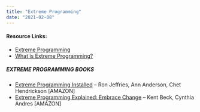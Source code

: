 ```yaml
---
title: "Extreme Programming"
date: "2021-02-08"
---
```


#### Resource Links:

- [Extreme Programming](https://www.agilealliance.org/glossary/xp/)
- [What is Extreme Programming?](https://ronjeffries.com/xprog/what-is-extreme-programming/)

##### EXTREME PROGRAMMING BOOKS

- [Extreme Programming Installed](https://www.amazon.ca/Extreme-Programming-Installed-Ron-Jeffries/dp/0201708426/&tag=notesfromatoo-20/&tag=notesfromatoo-20) – Ron Jeffries, Ann Anderson, Chet Hendrickson \[AMAZON\]
- [Extreme Programming Explained: Embrace Change](https://www.amazon.ca/Extreme-Programming-Explained-Embrace-Change/dp/0321278658/&tag=notesfromatoo-20/&tag=notesfromatoo-20) – Kent Beck, Cynthia Andres \[AMAZON\]
